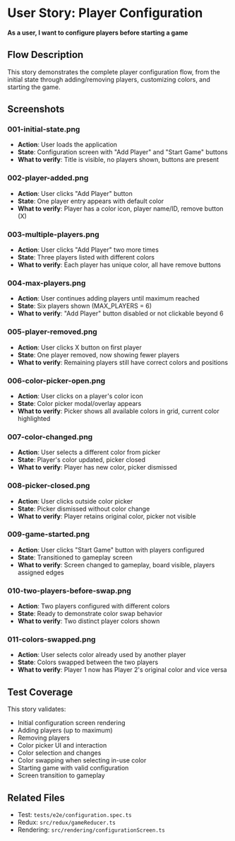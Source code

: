 # User Story: Player Configuration

**As a user, I want to configure players before starting a game**

## Flow Description

This story demonstrates the complete player configuration flow, from the initial state through adding/removing players, customizing colors, and starting the game.

## Screenshots

### 001-initial-state.png
- **Action**: User loads the application
- **State**: Configuration screen with "Add Player" and "Start Game" buttons
- **What to verify**: Title is visible, no players shown, buttons are present

### 002-player-added.png
- **Action**: User clicks "Add Player" button
- **State**: One player entry appears with default color
- **What to verify**: Player has a color icon, player name/ID, remove button (X)

### 003-multiple-players.png
- **Action**: User clicks "Add Player" two more times
- **State**: Three players listed with different colors
- **What to verify**: Each player has unique color, all have remove buttons

### 004-max-players.png
- **Action**: User continues adding players until maximum reached
- **State**: Six players shown (MAX_PLAYERS = 6)
- **What to verify**: "Add Player" button disabled or not clickable beyond 6

### 005-player-removed.png
- **Action**: User clicks X button on first player
- **State**: One player removed, now showing fewer players
- **What to verify**: Remaining players still have correct colors and positions

### 006-color-picker-open.png
- **Action**: User clicks on a player's color icon
- **State**: Color picker modal/overlay appears
- **What to verify**: Picker shows all available colors in grid, current color highlighted

### 007-color-changed.png
- **Action**: User selects a different color from picker
- **State**: Player's color updated, picker closed
- **What to verify**: Player has new color, picker dismissed

### 008-picker-closed.png
- **Action**: User clicks outside color picker
- **State**: Picker dismissed without color change
- **What to verify**: Player retains original color, picker not visible

### 009-game-started.png
- **Action**: User clicks "Start Game" button with players configured
- **State**: Transitioned to gameplay screen
- **What to verify**: Screen changed to gameplay, board visible, players assigned edges

### 010-two-players-before-swap.png
- **Action**: Two players configured with different colors
- **State**: Ready to demonstrate color swap behavior
- **What to verify**: Two distinct player colors shown

### 011-colors-swapped.png
- **Action**: User selects color already used by another player
- **State**: Colors swapped between the two players
- **What to verify**: Player 1 now has Player 2's original color and vice versa

## Test Coverage

This story validates:
- Initial configuration screen rendering
- Adding players (up to maximum)
- Removing players
- Color picker UI and interaction
- Color selection and changes
- Color swapping when selecting in-use color
- Starting game with valid configuration
- Screen transition to gameplay

## Related Files
- Test: `tests/e2e/configuration.spec.ts`
- Redux: `src/redux/gameReducer.ts`
- Rendering: `src/rendering/configurationScreen.ts`
